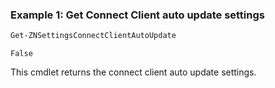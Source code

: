 ### Example 1: Get Connect Client auto update settings
```powershell
Get-ZNSettingsConnectClientAutoUpdate  
```

```output
False                
```

This cmdlet returns the connect client auto update settings.
